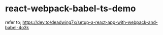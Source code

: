 # react-webpack-babel-ts-demo
refer to;
https://dev.to/deadwing7x/setup-a-react-app-with-webpack-and-babel-4o3k
